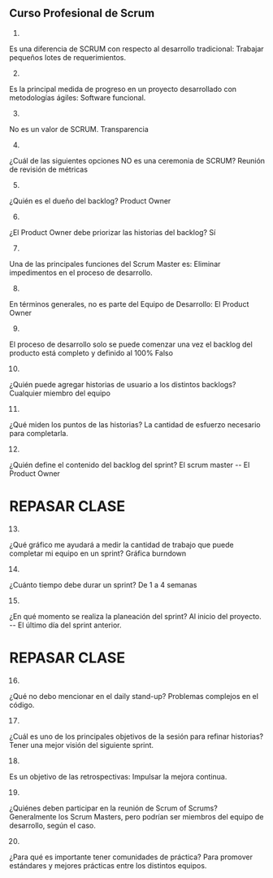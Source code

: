 ## Curso Profesional de Scrum

1.
Es una diferencia de SCRUM con respecto al desarrollo tradicional:
Trabajar pequeños lotes de requerimientos.

2.
Es la principal medida de progreso en un proyecto desarrollado con metodologías ágiles:
Software funcional.

3.
No es un valor de SCRUM.
Transparencia

4.
¿Cuál de las siguientes opciones NO es una ceremonia de SCRUM?
Reunión de revisión de métricas

5.
¿Quién es el dueño del backlog?
Product Owner

6.
¿El Product Owner debe priorizar las historias del backlog?
Sí

7.
Una de las principales funciones del Scrum Master es:
Eliminar impedimentos en el proceso de desarrollo.

8.
En términos generales, no es parte del Equipo de Desarrollo:
El Product Owner

9.
El proceso de desarrollo solo se puede comenzar una vez el backlog del producto está completo y definido al 100%
Falso

10.
¿Quién puede agregar historias de usuario a los distintos backlogs?
Cualquier miembro del equipo

11.
¿Qué miden los puntos de las historias?
La cantidad de esfuerzo necesario para completarla.

12.
¿Quién define el contenido del backlog del sprint?
El scrum master -- El Product Owner
# REPASAR CLASE

13.
¿Qué gráfico me ayudará a medir la cantidad de trabajo que puede completar mi equipo en un sprint?
 Gráfica burndown


14.
¿Cuánto tiempo debe durar un sprint?
De 1 a 4 semanas

15.
¿En qué momento se realiza la planeación del sprint?
Al inicio del proyecto. -- El último día del sprint anterior.
# REPASAR CLASE

16.
¿Qué no debo mencionar en el daily stand-up?
Problemas complejos en el código.

17.
¿Cuál es uno de los principales objetivos de la sesión para refinar historias?
Tener una mejor visión del siguiente sprint.

18.
Es un objetivo de las retrospectivas:
Impulsar la mejora continua.

19.
¿Quiénes deben participar en la reunión de Scrum of Scrums?
Generalmente los Scrum Masters, pero podrían ser miembros del equipo de desarrollo, según el caso.

20.
¿Para qué es importante tener comunidades de práctica?
Para promover estándares y mejores prácticas entre los distintos equipos.